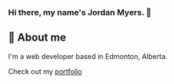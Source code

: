 ### Hi there, my name's Jordan Myers. 👋

## 🚀 About me
I'm a web developer based in Edmonton, Alberta.

Check out my [portfolio](https://4str0cosmos.github.io/)
 
<!--
**4str0Cosmos/4str0Cosmos** is a ✨ _special_ ✨ repository because its `README.md` (this file) appears on your GitHub profile.

Here are some ideas to get you started:

- 🔭 I’m currently working on ...
- 🌱 I’m currently learning ...
- 👯 I’m looking to collaborate on ...
- 🤔 I’m looking for help with ...
- 💬 Ask me about ...
- 📫 How to reach me: ...
- 😄 Pronouns: ...
- ⚡ Fun fact: ...
-->
